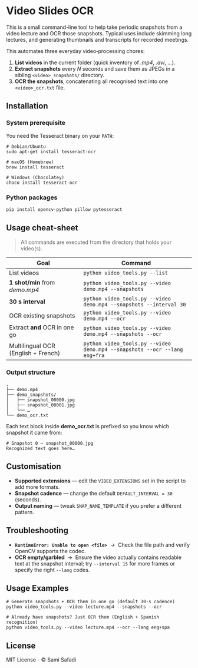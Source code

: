 # Video Slides OCR
This is a small command-line tool to help take periodic snapshots from a video lecture and OCR those snapshots. Typical uses include skimming long lectures, and generating thumbnails and transcripts for recorded meetings.

This automates three everyday video‑processing chores:

1. **List videos** in the current folder (quick inventory of *.mp4*, *.avi*, …).
2. **Extract snapshots** every *N* seconds and save them as JPEGs in a sibling `<video>_snapshots/` directory.
3. **OCR the snapshots**, concatenating all recognised text into one `<video>_ocr.txt` file.

## Installation
### System prerequisite
You need the Tesseract binary on your `PATH`:

```
# Debian/Ubuntu
sudo apt‑get install tesseract‑ocr

# macOS (Homebrew)
brew install tesseract

# Windows (Chocolatey)
choco install tesseract-ocr
```

### Python packages
```bash
pip install opencv-python pillow pytesseract 
```

## Usage cheat‑sheet

> All commands are executed from the directory that holds your video(s).

| Goal | Command |
| --- | --- |
| List videos | `python video_tools.py --list` |
| **1 shot/min** from *demo.mp4* | `python video_tools.py --video demo.mp4 --snapshots` |
| **30 s interval** | `python video_tools.py --video demo.mp4 --snapshots --interval 30` |
| OCR existing snapshots | `python video_tools.py --video demo.mp4 --ocr` |
| Extract **and** OCR in one go | `python video_tools.py --video demo.mp4 --snapshots --ocr` |
| Multilingual OCR (English + French) | `python video_tools.py --video demo.mp4 --snapshots --ocr --lang eng+fra` |

### Output structure

```
.
├── demo.mp4
├── demo_snapshots/
│   ├── snapshot_00000.jpg
│   ├── snapshot_00001.jpg
│   └── …
└── demo_ocr.txt
```

Each text block inside **demo_ocr.txt** is prefixed so you know which snapshot it came from:

```
# Snapshot 0 — snapshot_00000.jpg
Recognized text goes here…
```

## Customisation

* **Supported extensions** — edit the `VIDEO_EXTENSIONS` set in the script to add more formats.
* **Snapshot cadence** — change the default `DEFAULT_INTERVAL = 30` (seconds).
* **Output naming** — tweak `SNAP_NAME_TEMPLATE` if you prefer a different pattern.

## Troubleshooting
* **`RuntimeError: Unable to open <file>`**  →  Check the file path and verify OpenCV supports the codec.
* **OCR empty/garbled**  →  Ensure the video actually contains readable text at the snapshot interval; try `--interval 15` for more frames or specify the right `--lang` codes.

## Usage Examples
```
# Generate snapshots + OCR them in one go (default 30-s cadence)
python video_tools.py --video lecture.mp4 --snapshots --ocr

# Already have snapshots? Just OCR them (English + Spanish recognition)
python video_tools.py --video lecture.mp4 --ocr --lang eng+spa
```

## License
MIT License - © Sami Safadi

